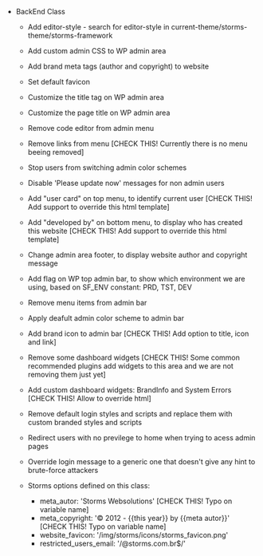 - BackEnd Class
	- Add editor-style - search for editor-style in current-theme/storms-theme/storms-framework
	- Add custom admin CSS to WP admin area
	- Add brand meta tags (author and copyright) to website <head>
	- Set default favicon
	- Customize the title tag on WP admin area
	- Customize the page title on WP admin area
	- Remove code editor from admin menu
	- Remove links from menu [CHECK THIS! Currently there is no menu beeing removed]
	- Stop users from switching admin color schemes
	- Disable 'Please update now' messages for non admin users
	- Add "user card" on top menu, to identify current user [CHECK THIS! Add support to override this html template]
	- Add "developed by" on bottom menu, to display who has created this website [CHECK THIS! Add support to override this html template]
	- Change admin area footer, to display website author and copyright message
	- Add flag on WP top admin bar, to show which environment we are using, based on SF_ENV constant: PRD, TST, DEV
	- Remove menu items from admin bar
	- Apply deafult admin color scheme to admin bar
	- Add brand icon to admin bar [CHECK THIS! Add option to title, icon and link]
	- Remove some dashboard widgets [CHECK THIS! Some common recommended plugins add widgets to this area and we are not removing them just yet]
	- Add custom dashboard widgets: BrandInfo and System Errors [CHECK THIS! Allow to override html]
	- Remove default login styles and scripts and replace them with custom branded styles and scripts
	- Redirect users with no previlege to home when trying to acess admin pages
	- Override login message to a generic one that doesn't give any hint to brute-force attackers

	- Storms options defined on this class:
		- meta_autor: 'Storms Websolutions' [CHECK THIS! Typo on variable name]
		- meta_copyright: '&copy; 2012 - {{this year}} by {{meta autor}}' [CHECK THIS! Typo on variable name]
		- website_favicon: '/img/storms/icons/storms_favicon.png'
		- restricted_users_email: '/@storms.com.br$/'
